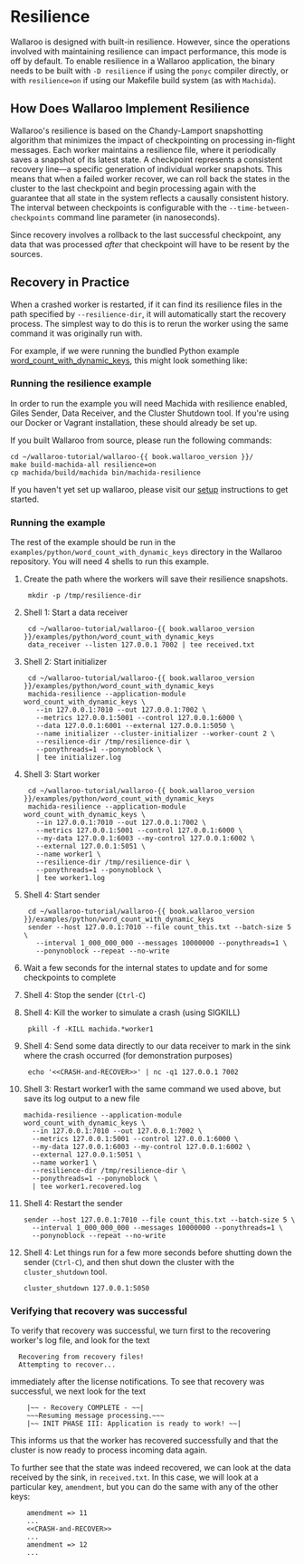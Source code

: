 # Resilience

Wallaroo is designed with built-in resilience. However, since the operations involved with maintaining resilience can impact performance, this mode is off by default. To enable resilience in a Wallaroo application, the binary needs to be built with `-D resilience` if using the `ponyc` compiler directly, or with `resilience=on` if using our Makefile build system (as with `Machida`).

## How Does Wallaroo Implement Resilience

Wallaroo's resilience is based on the Chandy-Lamport snapshotting algorithm that minimizes the impact of checkpointing on processing in-flight messages. Each worker maintains a resilience file, where it periodically saves a snapshot of its latest state. A checkpoint represents a consistent recovery line—a specific generation of individual worker snapshots. This means that when a failed worker recover, we can roll back the states in the cluster to the last checkpoint and begin processing again with the guarantee that all state in the system reflects a causally consistent history. The interval between checkpoints is configurable with the `--time-between-checkpoints` command line parameter (in nanoseconds).

Since recovery involves a rollback to the last successful checkpoint, any data that was processed _after_ that checkpoint will have to be resent by the sources.

## Recovery in Practice

When a crashed worker is restarted, if it can find its resilience files in the path specified by `--resilience-dir`, it will automatically start the recovery process. The simplest way to do this is to rerun the worker using the same command it was originally run with.

For example, if we were running the bundled Python example [word_count_with_dynamic_keys](https://github.com/WallarooLabs/wallaroo/tree/master/examples/python/word_count_with_dynamic_keys/), this might look something like:

### Running the resilience example

In order to run the example you will need Machida with resilience enabled, Giles Sender, Data Receiver, and the Cluster Shutdown tool. If you're using our Docker or Vagrant installation, these should already be set up.

If you built Wallaroo from source, please run the following commands:

    cd ~/wallaroo-tutorial/wallaroo-{{ book.wallaroo_version }}/
    make build-machida-all resilience=on
    cp machida/build/machida bin/machida-resilience

If you haven't yet set up wallaroo, please visit our [setup](https://docs.wallaroolabs.com/book/getting-started/choosing-an-installation-option.html) instructions to get started.

### Running the example

The rest of the example should be run in the `examples/python/word_count_with_dynamic_keys` directory in the Wallaroo repository.
You will need 4 shells to run this example.

1. Create the path where the workers will save their resilience snapshots.

        mkdir -p /tmp/resilience-dir

2. Shell 1: Start a data receiver

        cd ~/wallaroo-tutorial/wallaroo-{{ book.wallaroo_version }}/examples/python/word_count_with_dynamic_keys
        data_receiver --listen 127.0.0.1 7002 | tee received.txt

3. Shell 2: Start initializer

        cd ~/wallaroo-tutorial/wallaroo-{{ book.wallaroo_version }}/examples/python/word_count_with_dynamic_keys
        machida-resilience --application-module word_count_with_dynamic_keys \
          --in 127.0.0.1:7010 --out 127.0.0.1:7002 \
          --metrics 127.0.0.1:5001 --control 127.0.0.1:6000 \
          --data 127.0.0.1:6001 --external 127.0.0.1:5050 \
          --name initializer --cluster-initializer --worker-count 2 \
          --resilience-dir /tmp/resilience-dir \
          --ponythreads=1 --ponynoblock \
          | tee initializer.log

4. Shell 3: Start worker

        cd ~/wallaroo-tutorial/wallaroo-{{ book.wallaroo_version }}/examples/python/word_count_with_dynamic_keys
        machida-resilience --application-module word_count_with_dynamic_keys \
          --in 127.0.0.1:7010 --out 127.0.0.1:7002 \
          --metrics 127.0.0.1:5001 --control 127.0.0.1:6000 \
          --my-data 127.0.0.1:6003 --my-control 127.0.0.1:6002 \
          --external 127.0.0.1:5051 \
          --name worker1 \
          --resilience-dir /tmp/resilience-dir \
          --ponythreads=1 --ponynoblock \
          | tee worker1.log

5. Shell 4: Start sender

        cd ~/wallaroo-tutorial/wallaroo-{{ book.wallaroo_version }}/examples/python/word_count_with_dynamic_keys
        sender --host 127.0.0.1:7010 --file count_this.txt --batch-size 5 \
          --interval 1_000_000_000 --messages 10000000 --ponythreads=1 \
          --ponynoblock --repeat --no-write

6. Wait a few seconds for the internal states to update and for some checkpoints to complete
7. Shell 4: Stop the sender (`Ctrl-C`)
8. Shell 4: Kill the worker to simulate a crash (using SIGKILL)

        pkill -f -KILL machida.*worker1

9. Shell 4: Send some data directly to our data receiver to mark in the sink where the crash occurred (for demonstration purposes)

        echo '<<CRASH-and-RECOVER>>' | nc -q1 127.0.0.1 7002

10. Shell 3: Restart worker1 with the same command we used above, but save its log output to a new file

        machida-resilience --application-module word_count_with_dynamic_keys \
          --in 127.0.0.1:7010 --out 127.0.0.1:7002 \
          --metrics 127.0.0.1:5001 --control 127.0.0.1:6000 \
          --my-data 127.0.0.1:6003 --my-control 127.0.0.1:6002 \
          --external 127.0.0.1:5051 \
          --name worker1 \
          --resilience-dir /tmp/resilience-dir \
          --ponythreads=1 --ponynoblock \
          | tee worker1.recovered.log

11. Shell 4: Restart the sender

        sender --host 127.0.0.1:7010 --file count_this.txt --batch-size 5 \
          --interval 1_000_000_000 --messages 10000000 --ponythreads=1 \
          --ponynoblock --repeat --no-write

12. Shell 4: Let things run for a few more seconds before shutting down the sender (`Ctrl-C`), and then shut down the cluster with the `cluster_shutdown` tool.

        cluster_shutdown 127.0.0.1:5050


### Verifying that recovery was successful

To verify that recovery was successful, we turn first to the recovering worker's log file, and look for the text

      Recovering from recovery files!
      Attempting to recover...

immediately after the license notifications.
To see that recovery was successful, we next look for the text

        |~~ - Recovery COMPLETE - ~~|
        ~~~Resuming message processing.~~~
        |~~ INIT PHASE III: Application is ready to work! ~~|

This informs us that the worker has recovered successfully and that the cluster is now ready to process incoming data again.

To further see that the state was indeed recovered, we can look at the data received by the sink, in `received.txt`. In this case, we will look at a particular key, `amendment`, but you can do the same with any of the other keys:

        amendment => 11
        ...
        <<CRASH-and-RECOVER>>
        ...
        amendment => 12
        ...
